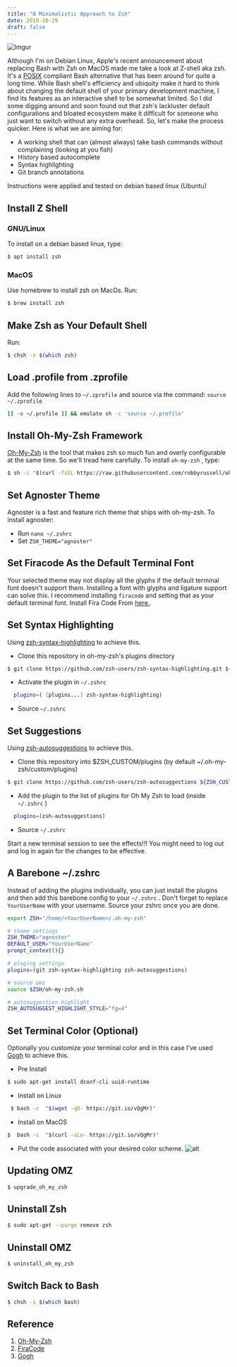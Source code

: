 ```yaml
---
title: "A Minimalistic Approach to Zsh"
date: 2019-10-29
draft: false
---
```


![Imgur](https://imgur.com/OOe4F0e.png)

Although I'm on Debian Linux, Apple's recent announcement about replacing Bash with Zsh on MacOS made me take a look at Z-shell aka zsh. It's a [POSIX](https://en.wikipedia.org/wiki/POSIX) compliant Bash alternative that has been around for quite a long time. While Bash shell's efficiency and ubiquity make it hard to think about changing the default shell of your primary development machine, I find its features as an interactive shell to be somewhat limited. So I did some digging around and soon found out that zsh's lackluster default configurations and bloated ecosystem make it difficult for someone who just want to switch without any extra overhead. So, let's make the process quicker. Here is what we are aiming for:

* A working shell that can (almost always) take bash commands without complaining (looking at you fish)
* History based autocomplete
* Syntax highlighting
* Git branch annotations

Instructions were applied and tested on debian based linux (Ubuntu)

## Install Z Shell

### GNU/Linux
To install on a debian based linux, type:

``` bash
$ apt install zsh
```

### MacOS

Use homebrew to install zsh on MacOs. Run:

``` bash
$ brew install zsh
```

## Make Zsh as Your Default Shell

Run:

``` bash
$ chsh -s $(which zsh)
```

## Load .profile from .zprofile

Add the following lines to `~/.zprofile` and source via the command:
`source ~/.zprofile`

``` bash
[[ -e ~/.profile ]] && emulate sh -c 'source ~/.profile'
```

## Install Oh-My-Zsh Framework

[Oh-My-Zsh](https://github.com/robbyrussell/oh-my-zsh) is the tool that makes zsh so much fun and overly configurable at the same time. So we'll tread here carefully. To install `oh-my-zsh` , type:

``` bash
$ sh -c "$(curl -fsSL https://raw.githubusercontent.com/robbyrussell/oh-my-zsh/master/tools/install.sh)"
```

## Set Agnoster Theme

Agnoster is a fast and feature rich theme that ships with oh-my-zsh. To install agnoster:

* Run `nano ~/.zshrc`
* Set `ZSH_THEME="agnoster"`

## Set Firacode As the Default Terminal Font

Your selected theme may not display all the glyphs if the default terminal font doesn't support them. Installing a font with glyphs and ligature support can solve this. I recommend installing `firacode` and setting that as your default terminal font. Install Fira Code From [here.](https://github.com/tonsky/FiraCode)

## Set Syntax Highlighting

Using [zsh-syntax-highlighting](https://github.com/zsh-users/zsh-syntax-highlighting) to achieve this.

* Clone this repository in oh-my-zsh's plugins directory

``` bash
$ git clone https://github.com/zsh-users/zsh-syntax-highlighting.git ${ZSH_CUSTOM:-~/.oh-my-zsh/custom}/plugins/zsh-syntax-highlighting
  ```

* Activate the plugin in `~/.zshrc`

``` bash
  plugins=( [plugins...] zsh-syntax-highlighting)
  ```

* Source `~/.zshrc`

## Set Suggestions

Using [zsh-autosuggestions](https://github.com/zsh-users/zsh-autosuggestions) to achieve this.

* Clone this repository into $ZSH_CUSTOM/plugins (by default ~/.oh-my-zsh/custom/plugins)

``` bash
$ git clone https://github.com/zsh-users/zsh-autosuggestions ${ZSH_CUSTOM:-~/.oh-my-zsh/custom}/plugins/zsh-autosuggestions
  ```

* Add the plugin to the list of plugins for Oh My Zsh to load (inside `~/.zshrc` )

``` bash
  plugins=(zsh-autosuggestions)
  ```

* Source `~/.zshrc`

Start a new terminal session to see the effects!!! You might need to log out and log in again for the changes to be effective.

## A Barebone ~/.zshrc

Instead of adding the plugins individually, you can just install the plugins and then add this barebone config to your `~/.zshrc` . Don't forget to replace `YourUserName` with your username. Source your zshrc once you are done.

``` bash
export ZSH="/home/<YourUserName>/.oh-my-zsh"

# theme settings
ZSH_THEME="agnoster"
DEFAULT_USER="YourUserName"
prompt_context(){}

# pluging settings
plugins=(git zsh-syntax-highlighting zsh-autosuggestions)

# source omz
source $ZSH/oh-my-zsh.sh

# autosuggestion highlight
ZSH_AUTOSUGGEST_HIGHLIGHT_STYLE="fg=4"
```

## Set Terminal Color (Optional)
Optionally you customize your terminal color and in this case I've used [Gogh](http://mayccoll.github.io/Gogh) to achieve this.

  * Pre Install
  ```bash
  $ sudo apt-get install dconf-cli uuid-runtime
  ```
  * Install on Linux
  ```bash
   $ bash -c  "$(wget -qO- https://git.io/vQgMr)"
  ```
  * Install on MacOS
  ```bash
  $  bash -c  "$(curl -sLo- https://git.io/vQgMr)"
  ```

  * Put the code associated with your desired color scheme.
  ![alt](https://raw.githubusercontent.com/Mayccoll/Gogh/master/images/demos/gogh-demo-profile.gif)


## Updating OMZ

``` bash
$ upgrade_oh_my_zsh
  ```

## Uninstall Zsh

``` bash
$ sudo apt-get --purge remove zsh
```

## Uninstall OMZ

``` bash
$ uninstall_oh_my_zsh
```

## Switch Back to Bash

``` bash
$ chsh -s $(which bash)
```

## Reference
1. [Oh-My-Zsh](https://ohmyz.sh/)
2. [FiraCode](https://github.com/tonsky/FiraCode)
3. [Gogh](https://github.com/Mayccoll/Gogh)
